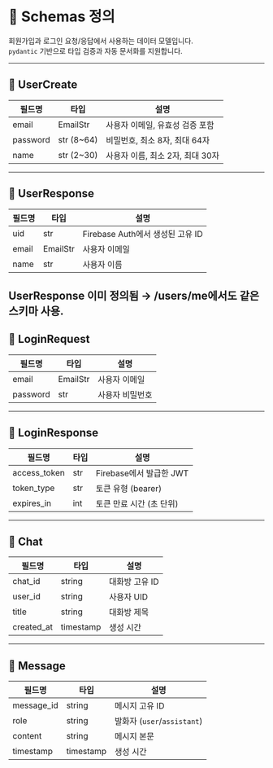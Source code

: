# 📌 Schemas 정의

회원가입과 로그인 요청/응답에서 사용하는 데이터 모델입니다.  
`pydantic` 기반으로 타입 검증과 자동 문서화를 지원합니다.

---

## 🔹 UserCreate
| 필드명    | 타입      | 설명                     |
|-----------|-----------|--------------------------|
| email     | EmailStr  | 사용자 이메일, 유효성 검증 포함 |
| password  | str (8~64)| 비밀번호, 최소 8자, 최대 64자 |
| name      | str (2~30)| 사용자 이름, 최소 2자, 최대 30자 |

---

## 🔹 UserResponse
| 필드명 | 타입     | 설명 |
|--------|----------|------|
| uid    | str      | Firebase Auth에서 생성된 고유 ID |
| email  | EmailStr | 사용자 이메일 |
| name   | str      | 사용자 이름 |

UserResponse 이미 정의됨 → /users/me에서도 같은 스키마 사용.
---

## 🔹 LoginRequest
| 필드명   | 타입     | 설명 |
|----------|----------|------|
| email    | EmailStr | 사용자 이메일 |
| password | str      | 사용자 비밀번호 |

---

## 🔹 LoginResponse
| 필드명       | 타입 | 설명 |
|--------------|------|------|
| access_token | str  | Firebase에서 발급한 JWT |
| token_type   | str  | 토큰 유형 (bearer) |
| expires_in   | int  | 토큰 만료 시간 (초 단위) |

---

## 🔹 Chat
| 필드명     | 타입      | 설명 |
|------------|-----------|------|
| chat_id    | string    | 대화방 고유 ID |
| user_id    | string    | 사용자 UID |
| title      | string    | 대화방 제목 |
| created_at | timestamp | 생성 시간 |

---

## 🔹 Message
| 필드명     | 타입      | 설명 |
|------------|-----------|------|
| message_id | string    | 메시지 고유 ID |
| role       | string    | 발화자 (`user`/`assistant`) |
| content    | string    | 메시지 본문 |
| timestamp  | timestamp | 생성 시간 |